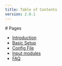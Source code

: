 ```yaml
---
title: Table of Contents
version: 2.0.1
---
```


<article markdown="1">
# Pages

-	[Introduction](intro.html)
-	[Basic Setup](basic.html)
-	[Config File](config.html)
-	[Input modules](inputs.html)
-	[FAQ](faq.html)

</article>
